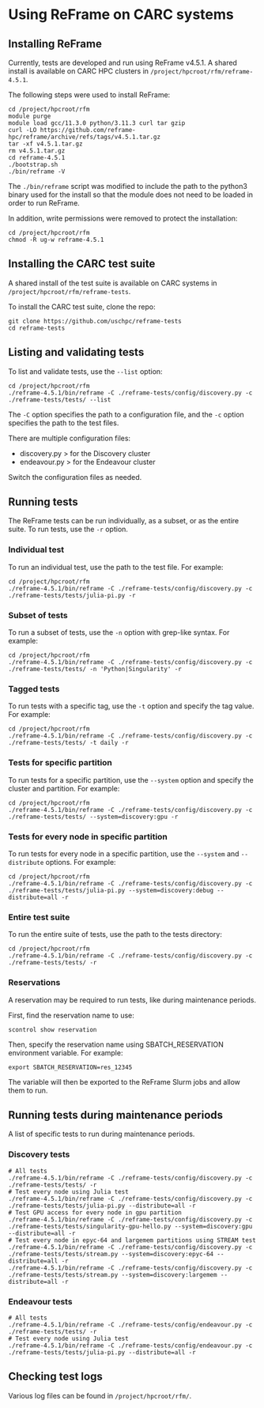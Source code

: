 # Using ReFrame on CARC systems

## Installing ReFrame

Currently, tests are developed and run using ReFrame v4.5.1. A shared install is available on CARC HPC clusters in `/project/hpcroot/rfm/reframe-4.5.1`.

The following steps were used to install ReFrame:

```
cd /project/hpcroot/rfm
module purge
module load gcc/11.3.0 python/3.11.3 curl tar gzip
curl -LO https://github.com/reframe-hpc/reframe/archive/refs/tags/v4.5.1.tar.gz
tar -xf v4.5.1.tar.gz
rm v4.5.1.tar.gz
cd reframe-4.5.1
./bootstrap.sh
./bin/reframe -V
```

The `./bin/reframe` script was modified to include the path to the python3 binary used for the install so that the module does not need to be loaded in order to run ReFrame.

In addition, write permissions were removed to protect the installation:

```
cd /project/hpcroot/rfm
chmod -R ug-w reframe-4.5.1
```

## Installing the CARC test suite

A shared install of the test suite is available on CARC systems in `/project/hpcroot/rfm/reframe-tests`.

To install the CARC test suite, clone the repo:

```
git clone https://github.com/uschpc/reframe-tests
cd reframe-tests
```

## Listing and validating tests

To list and validate tests, use the `--list` option:

```
cd /project/hpcroot/rfm
./reframe-4.5.1/bin/reframe -C ./reframe-tests/config/discovery.py -c ./reframe-tests/tests/ --list
```

The `-C` option specifies the path to a configuration file, and the `-c` option specifies the path to the test files.

There are multiple configuration files:

- discovery.py > for the Discovery cluster
- endeavour.py > for the Endeavour cluster

Switch the configuration files as needed.

## Running tests

The ReFrame tests can be run individually, as a subset, or as the entire suite. To run tests, use the `-r` option.

### Individual test

To run an individual test, use the path to the test file. For example:

```
cd /project/hpcroot/rfm
./reframe-4.5.1/bin/reframe -C ./reframe-tests/config/discovery.py -c ./reframe-tests/tests/julia-pi.py -r
```

### Subset of tests

To run a subset of tests, use the `-n` option with grep-like syntax. For example:

```
cd /project/hpcroot/rfm
./reframe-4.5.1/bin/reframe -C ./reframe-tests/config/discovery.py -c ./reframe-tests/tests/ -n 'Python|Singularity' -r
```

### Tagged tests

To run tests with a specific tag, use the `-t` option and specify the tag value. For example:

```
cd /project/hpcroot/rfm
./reframe-4.5.1/bin/reframe -C ./reframe-tests/config/discovery.py -c ./reframe-tests/tests/ -t daily -r
```

### Tests for specific partition

To run tests for a specific partition, use the `--system` option and specify the cluster and partition. For example:

```
cd /project/hpcroot/rfm
./reframe-4.5.1/bin/reframe -C ./reframe-tests/config/discovery.py -c ./reframe-tests/tests/ --system=discovery:gpu -r
```

### Tests for every node in specific partition

To run tests for every node in a specific partition, use the `--system` and `--distribute` options. For example:

```
cd /project/hpcroot/rfm
./reframe-4.5.1/bin/reframe -C ./reframe-tests/config/discovery.py -c ./reframe-tests/tests/julia-pi.py --system=discovery:debug --distribute=all -r
```

### Entire test suite

To run the entire suite of tests, use the path to the tests directory:

```
cd /project/hpcroot/rfm
./reframe-4.5.1/bin/reframe -C ./reframe-tests/config/discovery.py -c ./reframe-tests/tests/ -r
```

### Reservations

A reservation may be required to run tests, like during maintenance periods.

First, find the reservation name to use:

```
scontrol show reservation
```

Then, specify the reservation name using SBATCH_RESERVATION environment variable. For example:

```
export SBATCH_RESERVATION=res_12345
```

The variable will then be exported to the ReFrame Slurm jobs and allow them to run.

## Running tests during maintenance periods

A list of specific tests to run during maintenance periods.

### Discovery tests

```
# All tests
./reframe-4.5.1/bin/reframe -C ./reframe-tests/config/discovery.py -c ./reframe-tests/tests/ -r
# Test every node using Julia test
./reframe-4.5.1/bin/reframe -C ./reframe-tests/config/discovery.py -c ./reframe-tests/tests/julia-pi.py --distribute=all -r
# Test GPU access for every node in gpu partition
./reframe-4.5.1/bin/reframe -C ./reframe-tests/config/discovery.py -c ./reframe-tests/tests/singularity-gpu-hello.py --system=discovery:gpu --distribute=all -r
# Test every node in epyc-64 and largemem partitions using STREAM test
./reframe-4.5.1/bin/reframe -C ./reframe-tests/config/discovery.py -c ./reframe-tests/tests/stream.py --system=discovery:epyc-64 --distribute=all -r
./reframe-4.5.1/bin/reframe -C ./reframe-tests/config/discovery.py -c ./reframe-tests/tests/stream.py --system=discovery:largemem --distribute=all -r
```

### Endeavour tests

```
# All tests
./reframe-4.5.1/bin/reframe -C ./reframe-tests/config/endeavour.py -c ./reframe-tests/tests/ -r
# Test every node using Julia test
./reframe-4.5.1/bin/reframe -C ./reframe-tests/config/endeavour.py -c ./reframe-tests/tests/julia-pi.py --distribute=all -r
```

## Checking test logs

Various log files can be found in `/project/hpcroot/rfm/`.
